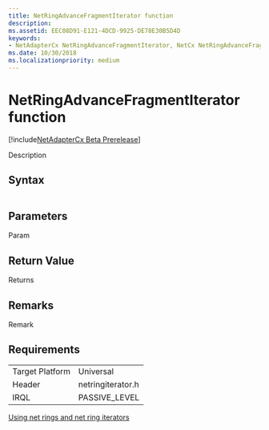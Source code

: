 ```yaml
---
title: NetRingAdvanceFragmentIterator function
description: 
ms.assetid: EEC08D91-E121-4DCD-9925-DE78E30B5D4D
keywords:
- NetAdapterCx NetRingAdvanceFragmentIterator, NetCx NetRingAdvanceFragmentIterator
ms.date: 10/30/2018
ms.localizationpriority: medium
---
```


# NetRingAdvanceFragmentIterator function

[!include[NetAdapterCx Beta Prerelease](../netcx-beta-prerelease.md)]

Description

## Syntax

```cpp

```

## Parameters

Param

## Return Value

Returns 

## Remarks

Remark

## Requirements

|  |  |
| --- | --- |
| Target Platform | Universal |
| Header | netringiterator.h |
| IRQL | PASSIVE_LEVEL |

[Using net rings and net ring iterators](using-net-rings-and-net-ring-iterators.md)